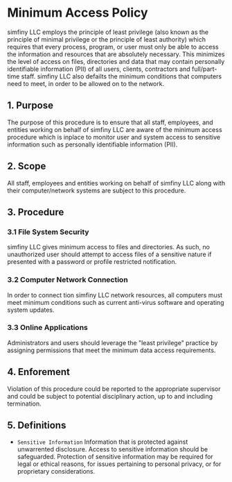 # Minimum Access Policy

simfiny LLC employs the principle of least privilege (also known as the principle of minimal privilege or the principle
of least authority) which requires that every process, program, or user must only be able to access the information and
resources that are absolutely necessary. This minimizes the level of access on files, directories and data that may
contain personally identifiable information (PII) of all users, clients, contractors and full/part-time staff. simfiny
LLC also defailts the minimum conditions that computers need to meet, in order to be allowed on to the network.

## 1. Purpose

The purpose of this procedure is to ensure that all staff, employees, and entities working on behalf of simfiny LLC are
aware of the minimum access procedure which is inplace to monitor user and system access to sensitive information such
as personally identifiable information (PII).

## 2. Scope

All staff, employees and entities working on behalf of simfiny LLC along with their computer/network systems are subject
to this procedure.

## 3. Procedure

### 3.1 File System Security

simfiny LLC gives minimum access to files and directories. As such, no unauthorized user should attempt to access files
of a sensitive nature if presented with a password or profile restricted notification.

### 3.2 Computer Network Connection

In order to connect tion simfiny LLC network resources, all computers must meet minimum conditions such as current
anti-virus software and operating system updates.

### 3.3 Online Applications

Administrators and users should leverage the "least privilege" practice by assigning permissions that meet the minimum
data access requirements.

## 4. Enforement

Violation of this procedure could be reported to the appropriate supervisor and could be subject to potential
disciplinary action, up to and including termination.

## 5. Definitions

- `Sensitive Information` Information that is protected against unwarrented disclosure. Access to sensitive information
  should be safeguarded. Protection of sensitive information may be required for legal or ethical reasons, for issues
  pertaining to personal privacy, or for proprietary considerations.
